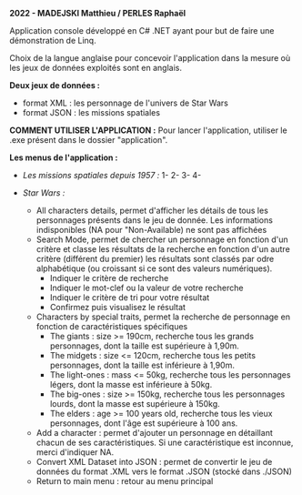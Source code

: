 **2022 - MADEJSKI Matthieu / PERLES Raphaël**

Application console développé en C# .NET ayant pour but de faire une démonstration de Linq.

Choix de la langue anglaise pour concevoir l'application dans la mesure où les jeux de données exploités sont en anglais.

**Deux jeux de données :** 
- format XML : les personnage de l'univers de Star Wars
- format JSON : les missions spatiales

**COMMENT UTILISER L'APPLICATION :** 
Pour lancer l'application, utiliser le .exe présent dans le dossier "application".

**Les menus de l'application :**
  - _Les missions spatiales depuis 1957 :_
    1-
    2-
    3-
    4-

  - _Star Wars :_ 
    - All characters details, permet d'afficher les détails de tous les personnages présents dans le jeu de donnée. Les informations indisponibles (NA pour "Non-Available) ne          sont pas affichées
    - Search Mode, permet de chercher un personnage en fonction d'un critère et classe les résultats de la recherche en fonction d'un autre critère (différent du premier)
        les résultats sont classés par odre alphabétique (ou croissant si ce sont des valeurs numériques).
        - Indiquer le critère de recherche
        - Indiquer le mot-clef ou la valeur de votre recherche
        - Indiquer le critère de tri pour votre résultat
        - Confirmez puis visualisez le résultat
    - Characters by special traits, permet la recherche de personnage en fonction de caractéristiques spécifiques
        - The giants : size >= 190cm, recherche tous les grands personnages, dont la taille est supérieure à 1,90m.
        - The midgets : size <= 120cm, recherche tous les petits personnages, dont la taille est inférieure à 1,90m.
        - The light-ones : mass <= 50kg, recherche tous les personnages légers, dont la masse est inférieure à 50kg.
        - The big-ones : size >= 150kg, recherche tous les personnages lourds, dont la masse est supérieure à 150kg.
        - The elders : age >= 100 years old, recherche tous les vieux personnages, dont l'âge est supérieure à 100 ans.
    - Add a character : permet d'ajouter un personnage en détaillant chacun de ses caractéristiques. Si une caractéristique est inconnue, merci d'indiquer NA.
    - Convert XML Dataset into JSON : permet de convertir le jeu de données du format .XML vers le format .JSON (stocké dans ./JSON)
    - Return to main menu : retour au menu principal
    
